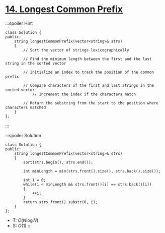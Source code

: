 # [14\. Longest Common Prefix](https://leetcode.com/problems/longest-common-prefix/)

:::spoiler Hint
```cpp=
class Solution {
public:
    string longestCommonPrefix(vector<string>& strs)
    {
        // Sort the vector of strings lexicographically
        
        // Find the minimum length between the first and the last string in the sorted vector
        
        // Initialize an index to track the position of the common prefix

        // Compare characters of the first and last strings in the sorted vector
            // Increment the index if the characters match
        
        // Return the substring from the start to the position where characters matched
    }
};
```
:::

:::spoiler Solution
```cpp=
class Solution {
public:
    string longestCommonPrefix(vector<string>& strs)
    {
        sort(strs.begin(), strs.end());
        
        int minLength = min(strs.front().size(), strs.back().size());
        
        int i = 0;
        while(i < minLength && strs.front()[i] == strs.back()[i])
        {
            ++i;
        }
        return strs.front().substr(0, i);
    }
};
```
- T: $O(N \log N)$
- S: $O(1)$
:::
